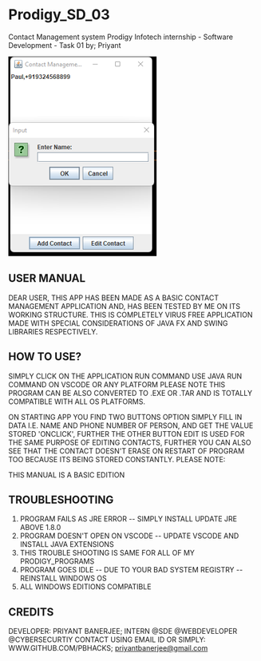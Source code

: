 # Prodigy_SD_03
Contact Management system
Prodigy Infotech internship - Software Development - Task 01 by; Priyant

![Alt text](https://github.com/Pbhacks/Prodigy_SD_03/blob/main/Screenshot%202023-10-09%20184221.png)
 
 USER MANUAL
-------------

DEAR USER,
THIS APP HAS BEEN MADE AS A BASIC CONTACT MANAGEMENT APPLICATION AND, HAS BEEN TESTED BY ME 
ON ITS WORKING STRUCTURE.
THIS IS COMPLETELY VIRUS FREE APPLICATION MADE WITH SPECIAL CONSIDERATIONS OF JAVA FX
AND SWING LIBRARIES RESPECTIVELY.

 HOW TO USE?
-------------
SIMPLY CLICK ON THE APPLICATION RUN COMMAND USE JAVA RUN COMMAND ON VSCODE OR ANY PLATFORM
PLEASE NOTE THIS PROGRAM CAN BE ALSO CONVERTED TO .EXE OR .TAR AND IS TOTALLY COMPATIBLE
WITH ALL OS PLATFORMS.

ON STARTING APP YOU FIND TWO BUTTONS OPTION SIMPLY FILL IN DATA I.E. NAME AND PHONE NUMBER OF PERSON,
AND GET THE VALUE STORED 'ONCLICK', FURTHER THE OTHER BUTTON EDIT IS USED FOR THE SAME PURPOSE OF EDITING CONTACTS,
FURTHER YOU CAN ALSO SEE THAT THE CONTACT DOESN'T ERASE ON RESTART OF PROGRAM TOO BECAUSE ITS BEING STORED CONSTANTLY.
PLEASE NOTE:

THIS MANUAL IS A BASIC EDITION

 TROUBLESHOOTING
-----------------
1. PROGRAM FAILS AS JRE ERROR -- SIMPLY INSTALL UPDATE JRE ABOVE 1.8.0
2. PROGRAM DOESN'T OPEN ON VSCODE -- UPDATE VSCODE AND INSTALL JAVA EXTENSIONS
3. THIS TROUBLE SHOOTING IS SAME FOR ALL OF MY PRODIGY_PROGRAMS
4. PROGRAM GOES IDLE -- DUE TO YOUR BAD SYSTEM REGISTRY -- REINSTALL WINDOWS OS
5. ALL WINDOWS EDITIONS COMPATIBLE

 CREDITS
---------

DEVELOPER: PRIYANT BANERJEE;
INTERN @SDE @WEBDEVELOPER @CYBERSECURTIY
CONTACT USING EMAIL ID OR SIMPLY: WWW.GITHUB.COM/PBHACKS;
priyantbanerjee@gmail.com
